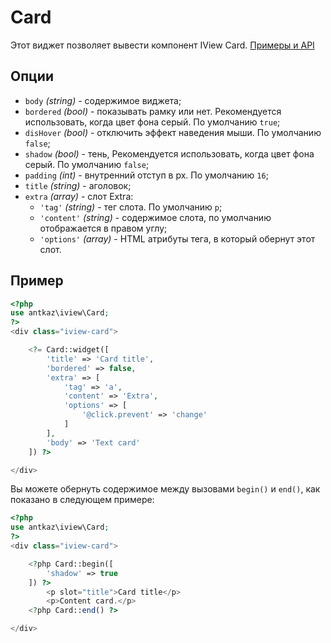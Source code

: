 # Card

Этот виджет позволяет вывести компонент IView Card. [Примеры и API](https://www.iviewui.com/components/card-en)

## Опции

* `body` *(string)* - содержимое виджета;
* `bordered` *(bool)* - показывать рамку или нет. Рекомендуется использовать, когда цвет фона серый. По умолчанию `true`;
* `disHover` *(bool)* - отключить эффект наведения мыши. По умолчанию `false`;
* `shadow` *(bool)* - тень, Рекомендуется использовать, когда цвет фона серый. По умолчанию `false`;
* `padding` *(int)* - внутренний отступ в px. По умолчанию `16`;
* `title` *(string)* - аголовок;
* `extra` *(array)* - слот Extra:
    * `'tag'` *(string)* - тег слота. По умолчанию `p`;
    * `'content'` *(string)* - содержимое слота, по умолчанию отображается в правом углу;
    * `'options'` *(array)* - HTML атрибуты тега, в который обернут этот слот.

## Пример

```php
<?php
use antkaz\iview\Card;
?>
<div class="iview-card">

    <?= Card::widget([
        'title' => 'Card title',
        'bordered' => false,
        'extra' => [
            'tag' => 'a',
            'content' => 'Extra',
            'options' => [
                '@click.prevent' => 'change' 
            ]
        ],
        'body' => 'Text card'
    ]) ?>

</div>
```

Вы можете обернуть содержимое между вызовами `begin()` и `end()`, как показано в следующем примере:

```php
<?php
use antkaz\iview\Card;
?>
<div class="iview-card">

    <?php Card::begin([
        'shadow' => true
    ]) ?>
        <p slot="title">Card title</p>
        <p>Content card.</p>
    <?php Card::end() ?>

</div>
```